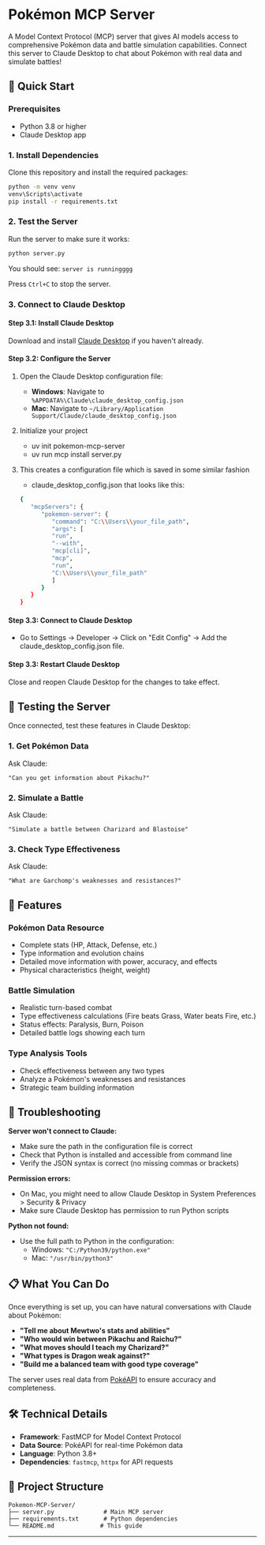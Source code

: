 # Pokémon MCP Server

A Model Context Protocol (MCP) server that gives AI models access to comprehensive Pokémon data and battle simulation capabilities. Connect this server to Claude Desktop to chat about Pokémon with real data and simulate battles!

## 🚀 Quick Start

### Prerequisites
- Python 3.8 or higher
- Claude Desktop app

### 1. Install Dependencies

Clone this repository and install the required packages:

```bash
python -m venv venv
venv\Scripts\activate
pip install -r requirements.txt
```

### 2. Test the Server

Run the server to make sure it works:

```bash
python server.py
```

You should see: `server is runningggg`

Press `Ctrl+C` to stop the server.

### 3. Connect to Claude Desktop

#### Step 3.1: Install Claude Desktop
Download and install [Claude Desktop](https://claude.ai/desktop) if you haven't already.

#### Step 3.2: Configure the Server
1. Open the Claude Desktop configuration file:
   - **Windows**: Navigate to `%APPDATA%\Claude\claude_desktop_config.json`
   - **Mac**: Navigate to `~/Library/Application Support/Claude/claude_desktop_config.json`

2. Initialize your project
   - uv init pokemon-mcp-server
   - uv run mcp install server.py

3. This creates a configuration file which is saved in some similar fashion 
   - claude_desktop_config.json
   that looks like this: 
   ```bash
   {
      "mcpServers": {
         "pokemon-server": {
            "command": "C:\\Users\\your_file_path",
            "args": [
            "run",
            "--with",
            "mcp[cli]",
            "mcp",
            "run",
            "C:\\Users\\your_file_path"
            ]
         }
      }
   }
   ```

#### Step 3.3: Connect to Claude Desktop

- Go to Settings -> Developer -> Click on "Edit Config" -> Add the claude_desktop_config.json file. 

#### Step 3.3: Restart Claude Desktop
Close and reopen Claude Desktop for the changes to take effect.

## 🧪 Testing the Server

Once connected, test these features in Claude Desktop:

### 1. Get Pokémon Data
Ask Claude:
```
"Can you get information about Pikachu?"
```

### 2. Simulate a Battle
Ask Claude:
```
"Simulate a battle between Charizard and Blastoise"
```

### 3. Check Type Effectiveness
Ask Claude:
```
"What are Garchomp's weaknesses and resistances?"
```

## 🎯 Features

### Pokémon Data Resource
- Complete stats (HP, Attack, Defense, etc.)
- Type information and evolution chains
- Detailed move information with power, accuracy, and effects
- Physical characteristics (height, weight)

### Battle Simulation
- Realistic turn-based combat
- Type effectiveness calculations (Fire beats Grass, Water beats Fire, etc.)
- Status effects: Paralysis, Burn, Poison
- Detailed battle logs showing each turn

### Type Analysis Tools
- Check effectiveness between any two types
- Analyze a Pokémon's weaknesses and resistances
- Strategic team building information

## 🔧 Troubleshooting

**Server won't connect to Claude:**
- Make sure the path in the configuration file is correct
- Check that Python is installed and accessible from command line
- Verify the JSON syntax is correct (no missing commas or brackets)

**Permission errors:**
- On Mac, you might need to allow Claude Desktop in System Preferences > Security & Privacy
- Make sure Claude Desktop has permission to run Python scripts

**Python not found:**
- Use the full path to Python in the configuration:
  - Windows: `"C:/Python39/python.exe"`
  - Mac: `"/usr/bin/python3"`

## 📋 What You Can Do

Once everything is set up, you can have natural conversations with Claude about Pokémon:

- **"Tell me about Mewtwo's stats and abilities"**
- **"Who would win between Pikachu and Raichu?"**
- **"What moves should I teach my Charizard?"**
- **"What types is Dragon weak against?"**
- **"Build me a balanced team with good type coverage"**

The server uses real data from [PokéAPI](https://pokeapi.co/) to ensure accuracy and completeness.

## 🛠️ Technical Details

- **Framework**: FastMCP for Model Context Protocol
- **Data Source**: PokéAPI for real-time Pokémon data
- **Language**: Python 3.8+
- **Dependencies**: `fastmcp`, `httpx` for API requests

## 📁 Project Structure
```
Pokemon-MCP-Server/
├── server.py              # Main MCP server
├── requirements.txt       # Python dependencies
└── README.md             # This guide
```

---


